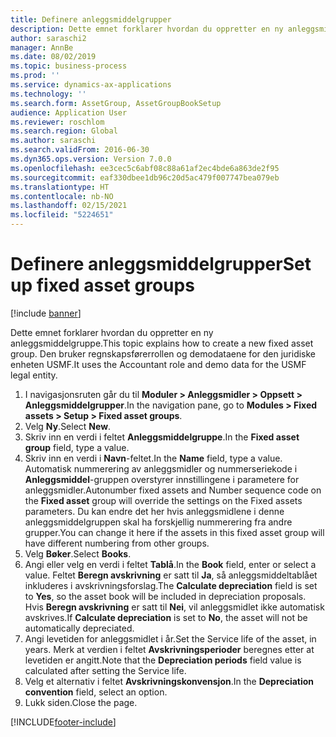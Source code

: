 ```yaml
---
title: Definere anleggsmiddelgrupper
description: Dette emnet forklarer hvordan du oppretter en ny anleggsmiddelgruppe.
author: saraschi2
manager: AnnBe
ms.date: 08/02/2019
ms.topic: business-process
ms.prod: ''
ms.service: dynamics-ax-applications
ms.technology: ''
ms.search.form: AssetGroup, AssetGroupBookSetup
audience: Application User
ms.reviewer: roschlom
ms.search.region: Global
ms.author: saraschi
ms.search.validFrom: 2016-06-30
ms.dyn365.ops.version: Version 7.0.0
ms.openlocfilehash: ee3cec5c6abf08c88a61af2ec4bde6a863de2f95
ms.sourcegitcommit: eaf330dbee1db96c20d5ac479f007747bea079eb
ms.translationtype: HT
ms.contentlocale: nb-NO
ms.lasthandoff: 02/15/2021
ms.locfileid: "5224651"
---
```

# <a name="set-up-fixed-asset-groups"></a><span data-ttu-id="e4ae5-103">Definere anleggsmiddelgrupper</span><span class="sxs-lookup"><span data-stu-id="e4ae5-103">Set up fixed asset groups</span></span>

[!include [banner](../../includes/banner.md)]

<span data-ttu-id="e4ae5-104">Dette emnet forklarer hvordan du oppretter en ny anleggsmiddelgruppe.</span><span class="sxs-lookup"><span data-stu-id="e4ae5-104">This topic explains how to create a new fixed asset group.</span></span> <span data-ttu-id="e4ae5-105">Den bruker regnskapsførerrollen og demodataene for den juridiske enheten USMF.</span><span class="sxs-lookup"><span data-stu-id="e4ae5-105">It uses the Accountant role and demo data for the USMF legal entity.</span></span>

1. <span data-ttu-id="e4ae5-106">I navigasjonsruten går du til **Moduler > Anleggsmidler > Oppsett > Anleggsmiddelgrupper**.</span><span class="sxs-lookup"><span data-stu-id="e4ae5-106">In the navigation pane, go to **Modules > Fixed assets > Setup > Fixed asset groups**.</span></span>
2. <span data-ttu-id="e4ae5-107">Velg **Ny**.</span><span class="sxs-lookup"><span data-stu-id="e4ae5-107">Select **New**.</span></span>
3. <span data-ttu-id="e4ae5-108">Skriv inn en verdi i feltet **Anleggsmiddelgruppe**.</span><span class="sxs-lookup"><span data-stu-id="e4ae5-108">In the **Fixed asset group** field, type a value.</span></span>
4. <span data-ttu-id="e4ae5-109">Skriv inn en verdi i **Navn**-feltet.</span><span class="sxs-lookup"><span data-stu-id="e4ae5-109">In the **Name** field, type a value.</span></span> <span data-ttu-id="e4ae5-110">Automatisk nummerering av anleggsmidler og nummerseriekode i **Anleggsmiddel**-gruppen overstyrer innstillingene i parametere for anleggsmidler.</span><span class="sxs-lookup"><span data-stu-id="e4ae5-110">Autonumber fixed assets and Number sequence code on the **Fixed asset** group will override the settings on the Fixed assets parameters.</span></span> <span data-ttu-id="e4ae5-111">Du kan endre det her hvis anleggsmidlene i denne anleggsmiddelgruppen skal ha forskjellig nummerering fra andre grupper.</span><span class="sxs-lookup"><span data-stu-id="e4ae5-111">You can change it here if the assets in this fixed asset group will have different numbering from other groups.</span></span>  
5. <span data-ttu-id="e4ae5-112">Velg **Bøker**.</span><span class="sxs-lookup"><span data-stu-id="e4ae5-112">Select **Books**.</span></span>
6. <span data-ttu-id="e4ae5-113">Angi eller velg en verdi i feltet **Tablå**.</span><span class="sxs-lookup"><span data-stu-id="e4ae5-113">In the **Book** field, enter or select a value.</span></span> <span data-ttu-id="e4ae5-114">Feltet **Beregn avskrivning** er satt til **Ja**, så anleggsmiddeltablået inkluderes i avskrivningsforslag.</span><span class="sxs-lookup"><span data-stu-id="e4ae5-114">The **Calculate depreciation** field is set to **Yes**, so the asset book will be included in depreciation proposals.</span></span> <span data-ttu-id="e4ae5-115">Hvis **Beregn avskrivning** er satt til **Nei**, vil anleggsmidlet ikke automatisk avskrives.</span><span class="sxs-lookup"><span data-stu-id="e4ae5-115">If **Calculate depreciation** is set to **No**, the asset will not be automatically depreciated.</span></span>  
7. <span data-ttu-id="e4ae5-116">Angi levetiden for anleggsmidlet i år.</span><span class="sxs-lookup"><span data-stu-id="e4ae5-116">Set the Service life of the asset, in years.</span></span> <span data-ttu-id="e4ae5-117">Merk at verdien i feltet **Avskrivningsperioder** beregnes etter at levetiden er angitt.</span><span class="sxs-lookup"><span data-stu-id="e4ae5-117">Note that the **Depreciation periods** field value is calculated after setting the Service life.</span></span>  
8. <span data-ttu-id="e4ae5-118">Velg et alternativ i feltet **Avskrivningskonvensjon**.</span><span class="sxs-lookup"><span data-stu-id="e4ae5-118">In the **Depreciation convention** field, select an option.</span></span>
9. <span data-ttu-id="e4ae5-119">Lukk siden.</span><span class="sxs-lookup"><span data-stu-id="e4ae5-119">Close the page.</span></span>



[!INCLUDE[footer-include](../../../includes/footer-banner.md)]